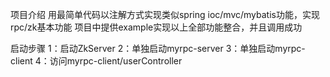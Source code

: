 项目介绍
用最简单代码以注解方式实现类似spring ioc/mvc/mybatis功能，实现rpc/zk基本功能
项目中提供example实现以上全部功能整合，并且调用成功


启动步骤
1：启动ZkServer
2：单独启动myrpc-server
3：单独启动myrpc-client
4：访问myrpc-client/userController
